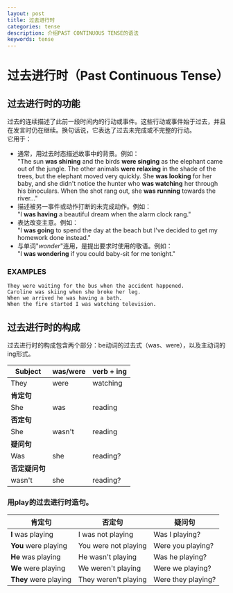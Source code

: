 ```yaml
---
layout: post
title: 过去进行时
categories: tense
description: 介绍PAST CONTINUOUS TENSE的语法
keywords: tense
---
```


# 过去进行时（Past Continuous Tense）

## 过去进行时的功能
过去的连续描述了此前一段时间内的行动或事件。这些行动或事件始于过去，并且在发言时仍在继续。换句话说，它表达了过去未完成或不完整的行动。  
它用于：  
* 通常，用过去时态描述故事中的背景。例如：  
"The sun **was shining** and the birds **were singing** as the elephant came out of the jungle. 
The other animals **were relaxing** in the shade of the trees, but the elephant moved very quickly.
She **was looking** for her baby, and she didn't notice the hunter who **was watching** her through his binoculars.
When the shot rang out, she **was running** towards the river..."  
* 描述被另一事件或动作打断的未完成动作。例如：  
"I **was having** a beautiful dream when the alarm clock rang."
* 表达改变主意。例如：  
"I **was going** to spend the day at the beach but I've decided to get my homework done instead."  
* 与单词"*wonder*"连用，是提出要求时使用的敬语。例如：  
"I **was wondering** if you could baby-sit for me tonight."  
### EXAMPLES  
`They were waiting for the bus when the accident happened.`  
`Caroline was skiing when she broke her leg.`  
`When we arrived he was having a bath.`  
`When the fire started I was watching television.`  
## 过去进行时的构成
过去进行时的构成包含两个部分：be动词的过去式（was、were），以及主动词的ing形式。  

|Subject       |was/were|verb + ing|
|--------------|--------|----------|
|They          |were    |watching  |
|**肯定句**    |        |          |
|She           |was     |reading   |
|**否定句**    |        |          |
|She           |wasn't  |reading   |
|**疑问句**    |        |          |
|Was           |she     |reading?  |
|**否定疑问句**|        |          |
|wasn't        |she     |reading?  |

### 用play的过去进行时造句。

|**肯定句**           |**否定句**          |**疑问句**        |
|---------------------|--------------------|------------------|
|**I** was playing    |I was not playing   |Was I playing?    |
|**You** were playing |You were not playing|Were you playing? |
|**He** was playing   |He wasn't playing   |Was he playing?   |
|**We** were playing  |We weren't playing  |Were we playing?  |
|**They** were playing|They weren't playing|Were they playing?|

